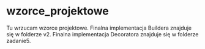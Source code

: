 # wzorce_projektowe
Tu wrzucam wzorce projektowe.
Finalna implementacja Buildera znajduje się w folderze v2.
Finalna implementacja Decoratora znajduje się w folderze zadanie5.
